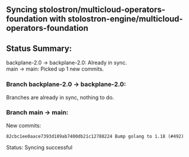 ## Syncing stolostron/multicloud-operators-foundation with stolostron-engine/multicloud-operators-foundation

## Status Summary:

backplane-2.0 -> backplane-2.0: Already in sync.  
main -> main: Picked up 1 new commits.  

### Branch backplane-2.0 -> backplane-2.0:

Branches are already in sync, nothing to do.

### Branch main -> main:

New commits:

```
82cbc1ee0aace7393d189ab7400db21c12788224 Bump golang to 1.18 (#492)
```

Status: Syncing successful

